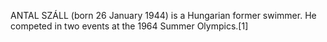 ANTAL SZÁLL (born 26 January 1944) is a Hungarian former swimmer. He competed in two events at the 1964 Summer Olympics.[1]
